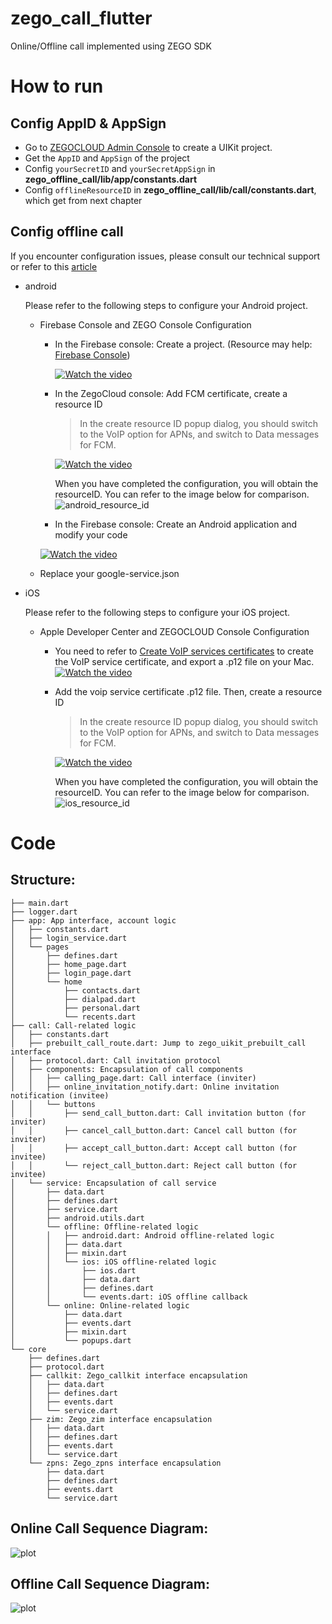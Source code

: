 # zego_call_flutter

Online/Offline call implemented using ZEGO SDK


# How to run

## Config AppID & AppSign

 - Go to [ZEGOCLOUD Admin Console](https://console.zegocloud.com/) to create a UIKit project.
 - Get the `AppID` and `AppSign` of the project
 - Config `yourSecretID` and `yourSecretAppSign` in **zego_offline_call/lib/app/constants.dart**
 - Config `offlineResourceID` in **zego_offline_call/lib/call/constants.dart**, which get from next chapter

## Config offline call

If you encounter configuration issues, please consult our technical support or refer to this [article](https://www.zegocloud.com/docs/uikit/callkit-flutter/quick-start-(with-call-invitation))

- android
  
  Please refer to the following steps to configure your Android project. 
  - Firebase Console and ZEGO Console Configuration
    - In the Firebase console: Create a project. (Resource may help: [Firebase Console](https://console.firebase.google.com/))
      
      [![Watch the video](https://img.youtube.com/vi/HhP7rLirCA4/default.jpg)](https://youtu.be/HhP7rLirCA4)
      
    - In the ZegoCloud console: Add FCM certificate, create a resource ID
      > In the create resource ID popup dialog, you should switch to the VoIP option for APNs, and switch to Data messages for FCM.
      
      [![Watch the video](https://img.youtube.com/vi/K3kRWyafRIY/default.jpg)](https://youtu.be/K3kRWyafRIY)
      
      When you have completed the configuration, you will obtain the resourceID. You can refer to the image below for comparison.
      ![android_resource_id](./../assets/pics/android_resource_id.png)
      
    - In the Firebase console: Create an Android application and modify your code
      
     [![Watch the video](https://img.youtube.com/vi/0f9Ai2uJM5o/default.jpg)](https://youtu.be/0f9Ai2uJM5o)

  - Replace your google-service.json 

- iOS
  
  Please refer to the following steps to configure your iOS project.

  - Apple Developer Center and ZEGOCLOUD Console Configuration
    - You need to refer to [Create VoIP services certificates](https://developer.apple.com/help/account/create-certificates/create-voip-services-certificates/) to create the   VoIP service certificate, and ​​​​​​​​​​​​​​​​​​​​​​​​​​​​​​​​​​​​​​​​export a .p12 file on your Mac.
      [![Watch the video](https://img.youtube.com/vi/UK9AUXcTGCE/default.jpg)](https://youtu.be/UK9AUXcTGCE)
    - Add the voip service certificate .p12 file. Then, create a resource ID
      > ​In the create resource ID popup dialog, you should switch to the VoIP option for APNs, and switch to Data messages for FCM.
      
      [![Watch the video](https://img.youtube.com/vi/sYFeq7sZFEA/default.jpg)](https://youtu.be/sYFeq7sZFEA)

      When you have completed the configuration, you will obtain the resourceID. You can refer to the image below for comparison.
      ![ios_resource_id](./../assets/pics/ios_resource_id.png)


# Code

## Structure:
```
├── main.dart
├── logger.dart
├── app: App interface, account logic
│   ├── constants.dart
│   ├── login_service.dart
│   └── pages
│       ├── defines.dart
│       ├── home_page.dart
│       ├── login_page.dart
│       └── home
│           ├── contacts.dart
│           ├── dialpad.dart
│           ├── personal.dart
│           └── recents.dart
├── call: Call-related logic
│   ├── constants.dart
│   ├── prebuilt_call_route.dart: Jump to zego_uikit_prebuilt_call interface
│   ├── protocol.dart: Call invitation protocol
│   ├── components: Encapsulation of call components
│   │   ├── calling_page.dart: Call interface (inviter)
│   │   ├── online_invitation_notify.dart: Online invitation notification (invitee)
│   │   └── buttons
│   │       ├── send_call_button.dart: Call invitation button (for inviter)
│   │       ├── cancel_call_button.dart: Cancel call button (for inviter)
│   │       ├── accept_call_button.dart: Accept call button (for invitee)
│   │       └── reject_call_button.dart: Reject call button (for invitee)
│   └── service: Encapsulation of call service
│       ├── data.dart
│       ├── defines.dart
│       ├── service.dart
│       ├── android.utils.dart
│       └── offline: Offline-related logic
│       │   ├── android.dart: Android offline-related logic
│       │   ├── data.dart
│       │   ├── mixin.dart
│       │   └── ios: iOS offline-related logic
│       │       ├── ios.dart
│       │       ├── data.dart
│       │       ├── defines.dart
│       │       └── events.dart: iOS offline callback
│       └── online: Online-related logic
│           ├── data.dart
│           ├── events.dart
│           ├── mixin.dart
│           └── popups.dart
└── core
    ├── defines.dart
    ├── protocol.dart
    ├── callkit: Zego_callkit interface encapsulation
    │   ├── data.dart
    │   ├── defines.dart
    │   ├── events.dart
    │   └── service.dart
    ├── zim: Zego_zim interface encapsulation
    │   ├── data.dart
    │   ├── defines.dart
    │   ├── events.dart
    │   └── service.dart
    └── zpns: Zego_zpns interface encapsulation
        ├── data.dart
        ├── defines.dart
        ├── events.dart
        └── service.dart
```


## Online Call Sequence Diagram:

![plot](./../assets/pics/online-call-sequence-diagram.png)


## Offline Call Sequence Diagram:

![plot](./../assets/pics/offline-call-sequence-diagram.png)
